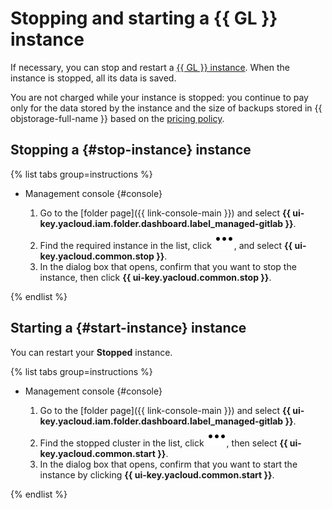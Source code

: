 # Stopping and starting a {{ GL }} instance

If necessary, you can stop and restart a [{{ GL }} instance](../../concepts/index.md#instance). When the instance is stopped, all its data is saved.

You are not charged while your instance is stopped: you continue to pay only for the data stored by the instance and the size of backups stored in {{ objstorage-full-name }} based on the [pricing policy](../../pricing.md#prices-storage).

## Stopping a {#stop-instance} instance

{% list tabs group=instructions %}

- Management console {#console}

  1. Go to the [folder page]({{ link-console-main }}) and select **{{ ui-key.yacloud.iam.folder.dashboard.label_managed-gitlab }}**.
  1. Find the required instance in the list, click ![options](../../../_assets/console-icons/ellipsis.svg), and select **{{ ui-key.yacloud.common.stop }}**.
  1. In the dialog box that opens, confirm that you want to stop the instance, then click **{{ ui-key.yacloud.common.stop }}**.

{% endlist %}

## Starting a {#start-instance} instance

You can restart your **Stopped** instance.

{% list tabs group=instructions %}

- Management console {#console}

  1. Go to the [folder page]({{ link-console-main }}) and select **{{ ui-key.yacloud.iam.folder.dashboard.label_managed-gitlab }}**.
  1. Find the stopped cluster in the list, click ![options](../../../_assets/console-icons/ellipsis.svg), then select **{{ ui-key.yacloud.common.start }}**.
  1. In the dialog box that opens, confirm that you want to start the instance by clicking **{{ ui-key.yacloud.common.start }}**.

{% endlist %}
